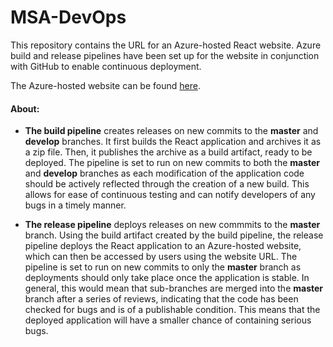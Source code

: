 # MSA-DevOps

This repository contains the URL for an Azure-hosted React website. Azure build and release pipelines have been set up for the website in conjunction with GitHub to enable continuous deployment. 

The Azure-hosted website can be found [here](https://msa-devops-s2020.azurewebsites.net/).

#### About:

* **The build pipeline** creates releases on new commits to the **master** and **develop** branches. It first builds the React application and archives it as a zip file. Then, it publishes the archive as a build artifact, ready to be deployed. The pipeline is set to run on new commits to both the **master** and **develop** branches as each modification of the application code should be actively reflected through the creation of a new build. This allows for ease of continuous testing and can notify developers of any bugs in a timely manner.

* **The release pipeline** deploys releases on new commmits to the **master** branch. Using the build artifact created by the build pipeline, the release pipeline deploys the React application to an Azure-hosted website, which can then be accessed by users using the website URL. The pipeline is set to run on new commits to only the **master** branch as deployments should only take place once the application is stable. In general, this would mean that sub-branches are merged into the **master** branch after a series of reviews, indicating that the code has been checked for bugs and is of a publishable condition. This means that the deployed application will have a smaller chance of containing serious bugs.
